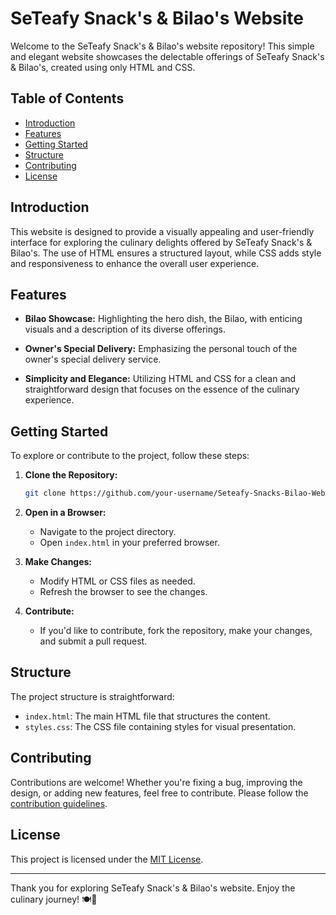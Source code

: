 # SeTeafy Snack's & Bilao's Website

Welcome to the SeTeafy Snack's & Bilao's website repository! This simple and elegant website showcases the delectable offerings of SeTeafy Snack's & Bilao's, created using only HTML and CSS.

## Table of Contents

- [Introduction](#introduction)
- [Features](#features)
- [Getting Started](#getting-started)
- [Structure](#structure)
- [Contributing](#contributing)
- [License](#license)

## Introduction

This website is designed to provide a visually appealing and user-friendly interface for exploring the culinary delights offered by SeTeafy Snack's & Bilao's. The use of HTML ensures a structured layout, while CSS adds style and responsiveness to enhance the overall user experience.

## Features

- **Bilao Showcase:** Highlighting the hero dish, the Bilao, with enticing visuals and a description of its diverse offerings.
  
- **Owner's Special Delivery:** Emphasizing the personal touch of the owner's special delivery service.

- **Simplicity and Elegance:** Utilizing HTML and CSS for a clean and straightforward design that focuses on the essence of the culinary experience.

## Getting Started

To explore or contribute to the project, follow these steps:

1. **Clone the Repository:**
   ```bash
   git clone https://github.com/your-username/Seteafy-Snacks-Bilao-Website.git
   ```

2. **Open in a Browser:**
   - Navigate to the project directory.
   - Open `index.html` in your preferred browser.

3. **Make Changes:**
   - Modify HTML or CSS files as needed.
   - Refresh the browser to see the changes.

4. **Contribute:**
   - If you'd like to contribute, fork the repository, make your changes, and submit a pull request.

## Structure

The project structure is straightforward:

- `index.html`: The main HTML file that structures the content.
- `styles.css`: The CSS file containing styles for visual presentation.

## Contributing

Contributions are welcome! Whether you're fixing a bug, improving the design, or adding new features, feel free to contribute. Please follow the [contribution guidelines](CONTRIBUTING.md).

## License

This project is licensed under the [MIT License](LICENSE.md).

---

Thank you for exploring SeTeafy Snack's & Bilao's website. Enjoy the culinary journey! 🍽️🎉
